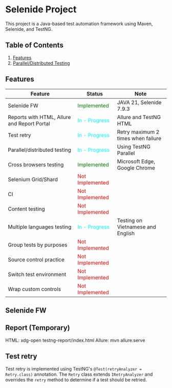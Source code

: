 # Selenide Project
This project is a Java-based test automation framework using Maven, Selenide, and TestNG.

## Table of Contents
1. [Features](#features)
2. [Parallel/Distributed Testing](#paralleldistributed-testing)


## Features
| Feature                                     | Status                                            | Note                               |
|---------------------------------------------|---------------------------------------------------|------------------------------------|
| Selenide FW                                 | <span style="color: green;">Implemented</span>    | JAVA 21, Selenide 7.9.3            |
| Reports with HTML, Allure and Report Portal | <span style="color: cyan;">In - Progress</span>   | Allure and TestNG HTML             |
| Test retry                                  | <span style="color: cyan;">In - Progress</span>   | Retry maximum 2 times when failure |
| Parallel/distributed testing                | <span style="color: cyan;">In - Progress</span>   | Using TestNG Parallel              |
| Cross browsers testing                      | <span style="color: green;">Implemented</span>    | Microsoft Edge, Google Chrome      |
| Selenium Grid/Shard                         | <span style="color: red;">Not Implemented</span>  |                                    |
| CI                                          | <span style="color: red;">Not Implemented</span>  |                                    |
| Content testing                             | <span style="color: red;">Not Implemented</span>  |                                    |
| Multiple languages testing                  | <span style="color: cyan;">In - Progress</span>   | Testing on Vietnamese and English  |
| Group tests by purposes                     | <span style="color: red;">Not Implemented</span>  |                                    |
| Source control practice                     | <span style="color: red;">Not Implemented</span>  |                                    |
| Switch test environment                     | <span style="color: red;">Not Implemented</span>  |                                    |
| Wrap custom controls                        | <span style="color: red;">Not Implemented</span>  |                                    |

## Selenide FW


## Report  (Temporary) 
HTML: xdg-open testng-report/index.html
Allure: mvn allure:serve

## Test retry
Test retry is implemented using TestNG's `@Test(retryAnalyzer = Retry.class)` annotation. The `Retry` class extends `IRetryAnalyzer` and overrides the `retry` method to determine if a test should be retried.